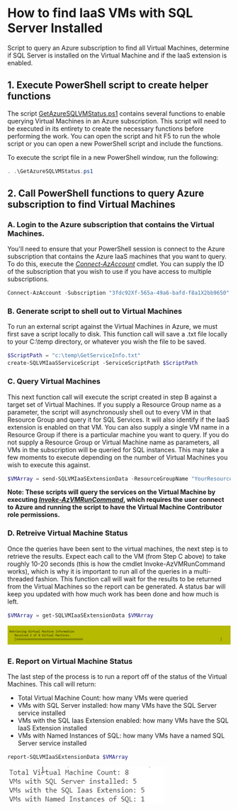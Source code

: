 # How to find IaaS VMs with SQL Server Installed
Script to query an Azure subscription to find all Virtual Machines, determine if SQL Server is installed on the Virtual Machine and if the IaaS extension is enabled.

## 1.  Execute PowerShell script to create helper functions
The script [GetAzureSQLVMStatus.ps1](./GetAzureSQLVMStatus.ps1 'GetAzureSQLVMStatus.ps1')  contains several functions to enable querying Virtual Machines in an Azure subscription.  This script will need to be executed in its entirety to create the necessary functions before performing the work.  You can open the script and hit F5 to run the whole script or you can open a new PowerShell script and include the functions.  

To execute the script file in a new PowerShell window, run the following:

````PowerShell
. .\GetAzureSQLVMStatus.ps1
````
## 2.  Call PowerShell functions to query Azure subscription to find Virtual Machines
### A.  Login to the Azure subscription that contains the Virtual Machines.
You'll need to ensure that your PowerShell session is connect to the Azure subscription that contains the Azure IaaS machines that you want to query.  To do this, execute the *[Connect-AzAccount](https://docs.microsoft.com/en-us/powershell/module/az.accounts/connect-azaccount?view=azps-6.4.0)* cmdlet.  You can supply the ID of the subscription that you wish to use if you have access to multiple subscriptions.  

````PowerShell
Connect-AzAccount -Subscription "3fdc92Xf-565a-49a6-bafd-f8a1X2bb9650"
````

### B.  Generate script to shell out to Virtual Machines
To run an external script against the Virtual Machines in Azure, we must first save a script locally to disk. This function call will save a .txt file locally to your C:\temp directory, or whatever you wish the file to be saved.  

````PowerShell
$ScriptPath = "c:\temp\GetServiceInfo.txt" 
create-SQLVMIaaSServiceScript -ServiceScriptPath $ScriptPath
````
### C.  Query Virtual Machines
This next function call will execute the script created in step B against a target set of Virtual Machines.  If you supply a Resource Group name as a parameter, the script will asynchronously shell out to every VM in that Resource Group and query it for SQL Services.  It will also identify if the IaaS extension is enabled on that VM.  You can also supply a single VM name in a Resource Group if there is a particular machine you want to query.  If you do not supply a Resource Group or Virtual Machine name as parameters, all VMs in the subscription will be queried for SQL instances. This may take a few moments to execute depending on the number of Virtual Machines you wish to execute this against.

````PowerShell
$VMArray = send-SQLVMIaaSExtensionData -ResourceGroupName "YourResourceGroupName" -ServiceScriptPath $ScriptPath
````
**Note:  These scripts will query the services on the Virtual Machine by executing *[Invoke-AzVMRunCommand](https://docs.microsoft.com/en-us/azure/virtual-machines/windows/run-command)*, which requires the user connect to Azure and running the script to have the Virtual Machine Contributor role permissions.** 


### D.  Retreive Virtual Machine Status
Once the queries have been sent to the virtual machines, the next step is to retrieve the results.  Expect each call to the VM (from Step C above) to take roughly 10-20 seconds (this is how the cmdlet Invoke-AzVMRunCommand works), which is why it is important to run all of the queries in a multi-threaded fashion.  This function call will wait for the results to be returned from the Virtual Machines so the report can be generated.  A status bar will keep you updated with how much work has been done and how much is left.

````PowerShell
$VMArray = get-SQLVMIaaSExtensionData $VMArray
````

![Retrieve VM Data](media/1-RetreiveVMData.JPG?raw=false)

### E.  Report on Virtual Machine Status
The last step of the process is to run a report off of the status of the Virtual Machines.  This call will return:
- Total Virtual Machine Count: how many VMs were queried
- VMs with SQL Server installed: how many VMs have the SQL Server service installed
- VMs with the SQL Iaas Extension enabled: how many VMs have the SQL IaaS Extension installed
- VMs with Named Instances of SQL: how many VMs have a named SQL Server service installed

````PowerShell
report-SQLVMIaaSExtensionData $VMArray
````

![VM Data Results.](media/2-VMDataResults.JPG 'VM Data Results')
